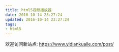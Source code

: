 ```yaml
---
title: html5视频播放器
date: 2016-10-14 23:27:24
updated: 2016-10-14 23:27:24
tags:
- html5
---
```


欢迎访问新站点: <https://www.yidiankuaile.com/post/>



